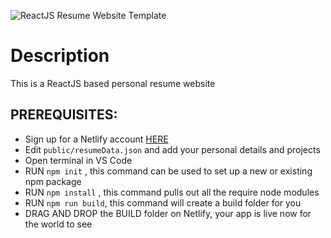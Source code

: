 
![ReactJS Resume Website Template](resume-screenshot.png?raw=true "ReactJS Resume Website Template")


# Description
This is a ReactJS based personal resume website 

## PREREQUISITES:
- Sign up for a Netlify account <a href='https://www.netlify.com'>HERE</a>
- Edit <code>public/resumeData.json</code> and add your personal details and projects
- Open terminal in VS Code
- RUN <code>npm init</code> , this command can be used to set up a new or existing npm package
- RUN <code>npm install</code> , this command pulls out all the require node modules
- RUN <code>npm run build</code>, this command will create a build folder for you
- DRAG AND DROP the BUILD folder on Netlify, your app is live now for the world to see